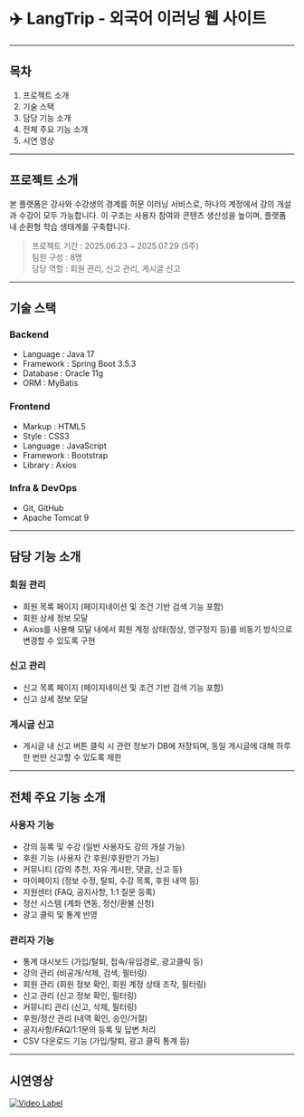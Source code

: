 # ✈️ LangTrip - 외국어 이러닝 웹 사이트

---

## 목차
1. 프로젝트 소개  
2. 기술 스택  
3. 담당 기능 소개  
4. 전체 주요 기능 소개  
5. 시연 영상

---

##  프로젝트 소개
본 플랫폼은 강사와 수강생의 경계를 허문 이러닝 서비스로, 하나의 계정에서 강의 개설과 수강이 모두 가능합니다. 이 구조는 사용자 참여와 콘텐츠 생산성을 높이며, 플랫폼 내 순환형 학습 생태계를 구축합니다.

> 프로젝트 기간 : 2025.06.23 ~ 2025.07.29 (5주)  
> 팀원 구성 : 8명  
> 담당 역할 : 회원 관리, 신고 관리, 게시글 신고

---

## 기술 스택

### Backend
- Language : Java 17
- Framework : Spring Boot 3.5.3
- Database : Oracle 11g
- ORM : MyBatis

### Frontend
- Markup : HTML5  
- Style : CSS3  
- Language : JavaScript  
- Framework : Bootstrap  
- Library : Axios

### Infra & DevOps
- Git, GitHub
- Apache Tomcat 9

---

## 담당 기능 소개

### 회원 관리
- 회원 목록 페이지 (페이지네이션 및 조건 기반 검색 기능 포함)
- 회원 상세 정보 모달
- Axios를 사용해 모달 내에서 회원 계정 상태(정상, 영구정지 등)를 비동기 방식으로 변경할 수 있도록 구현

### 신고 관리
- 신고 목록 페이지 (페이지네이션 및 조건 기반 검색 기능 포함)
- 신고 상세 정보 모달

### 게시글 신고
- 게시글 내 신고 버튼 클릭 시 관련 정보가 DB에 저장되며, 동일 게시글에 대해 하루 한 번만 신고할 수 있도록 제한

---

## 전체 주요 기능 소개

### 사용자 기능
- 강의 등록 및 수강 (일반 사용자도 강의 개설 가능)
- 후원 기능 (사용자 간 후원/후원받기 가능)
- 커뮤니티 (강의 추천, 자유 게시판, 댓글, 신고 등)
- 마이페이지 (정보 수정, 탈퇴, 수강 목록, 후원 내역 등)
- 지원센터 (FAQ, 공지사항, 1:1 질문 등록)
- 정산 시스템 (계좌 연동, 정산/환불 신청)
- 광고 클릭 및 통계 반영

### 관리자 기능
- 통계 대시보드 (가입/탈퇴, 접속/유입경로, 광고클릭 등)
- 강의 관리 (비공개/삭제, 검색, 필터링)
- 회원 관리 (회원 정보 확인, 회원 계정 상태 조작, 필터링)
- 신고 관리 (신고 정보 확인, 필터링)
- 커뮤니티 관리 (신고, 삭제, 필터링)
- 후원/정산 관리 (내역 확인, 승인/거절)
- 공지사항/FAQ/1:1문의 등록 및 답변 처리
- CSV 다운로드 기능 (가입/탈퇴, 광고 클릭 통계 등)

---

## 시연영상
[![Video Label](http://img.youtube.com/vi/Gdn4_mokelI/0.jpg)](https://youtu.be/Gdn4_mokelI) 
